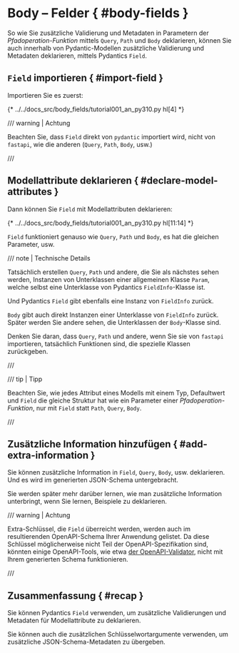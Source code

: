 # Body – Felder { #body-fields }

So wie Sie zusätzliche Validierung und Metadaten in Parametern der *Pfadoperation-Funktion* mittels `Query`, `Path` und `Body` deklarieren, können Sie auch innerhalb von Pydantic-Modellen zusätzliche Validierung und Metadaten deklarieren, mittels Pydantics `Field`.

## `Field` importieren { #import-field }

Importieren Sie es zuerst:

{* ../../docs_src/body_fields/tutorial001_an_py310.py hl[4] *}

/// warning | Achtung

Beachten Sie, dass `Field` direkt von `pydantic` importiert wird, nicht von `fastapi`, wie die anderen (`Query`, `Path`, `Body`, usw.)

///

## Modellattribute deklarieren { #declare-model-attributes }

Dann können Sie `Field` mit Modellattributen deklarieren:

{* ../../docs_src/body_fields/tutorial001_an_py310.py hl[11:14] *}

`Field` funktioniert genauso wie `Query`, `Path` und `Body`, es hat die gleichen Parameter, usw.

/// note | Technische Details

Tatsächlich erstellen `Query`, `Path` und andere, die Sie als nächstes sehen werden, Instanzen von Unterklassen einer allgemeinen Klasse `Param`, welche selbst eine Unterklasse von Pydantics `FieldInfo`-Klasse ist.

Und Pydantics `Field` gibt ebenfalls eine Instanz von `FieldInfo` zurück.

`Body` gibt auch direkt Instanzen einer Unterklasse von `FieldInfo` zurück. Später werden Sie andere sehen, die Unterklassen der `Body`-Klasse sind.

Denken Sie daran, dass `Query`, `Path` und andere, wenn Sie sie von `fastapi` importieren, tatsächlich Funktionen sind, die spezielle Klassen zurückgeben.

///

/// tip | Tipp

Beachten Sie, wie jedes Attribut eines Modells mit einem Typ, Defaultwert und `Field` die gleiche Struktur hat wie ein Parameter einer *Pfadoperation-Funktion*, nur mit `Field` statt `Path`, `Query`, `Body`.

///

## Zusätzliche Information hinzufügen { #add-extra-information }

Sie können zusätzliche Information in `Field`, `Query`, `Body`, usw. deklarieren. Und es wird im generierten JSON-Schema untergebracht.

Sie werden später mehr darüber lernen, wie man zusätzliche Information unterbringt, wenn Sie lernen, Beispiele zu deklarieren.

/// warning | Achtung

Extra-Schlüssel, die `Field` überreicht werden, werden auch im resultierenden OpenAPI-Schema Ihrer Anwendung gelistet. Da diese Schlüssel möglicherweise nicht Teil der OpenAPI-Spezifikation sind, könnten einige OpenAPI-Tools, wie etwa [der OpenAPI-Validator](https://validator.swagger.io/), nicht mit Ihrem generierten Schema funktionieren.

///

## Zusammenfassung { #recap }

Sie können Pydantics `Field` verwenden, um zusätzliche Validierungen und Metadaten für Modellattribute zu deklarieren.

Sie können auch die zusätzlichen Schlüsselwortargumente verwenden, um zusätzliche JSON-Schema-Metadaten zu übergeben.
